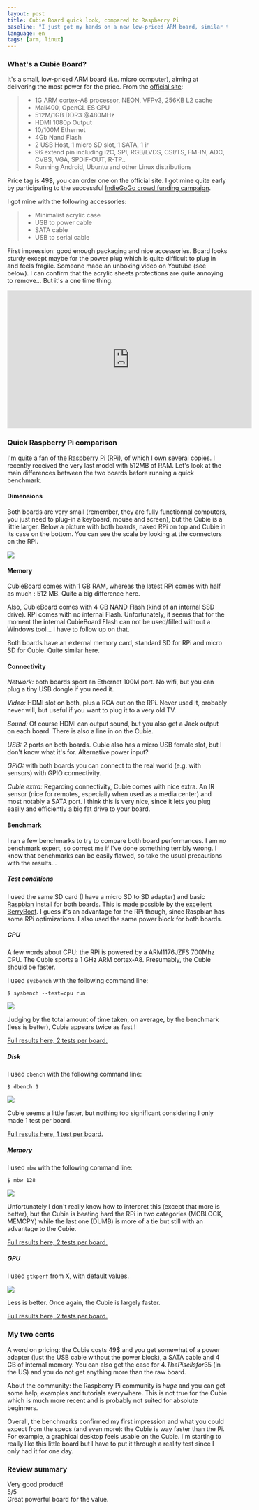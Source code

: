 ```yaml
---
layout: post
title: Cubie Board quick look, compared to Raspberry Pi
baseline: "I just got my hands on a new low-priced ARM board, similar to the über famous Rapsberry Pi : the Cubie Board. Let's see what's in the box, and how both boards compare."
language: en
tags: [arm, linux]
---
```



### What's a Cubie Board?

It's a small, low-priced ARM board (i.e. micro computer), aiming at delivering the most power for the price. From the [official site](http://cubieboard.org):

> * 1G ARM cortex-A8 processor, NEON, VFPv3, 256KB L2 cache
> * Mali400, OpenGL ES GPU
> * 512M/1GB DDR3 @480MHz
> * HDMI 1080p Output
> * 10/100M Ethernet
> * 4Gb Nand Flash
> * 2 USB Host, 1 micro SD slot, 1 SATA, 1 ir
> * 96 extend pin including I2C, SPI, RGB/LVDS, CSI/TS, FM-IN, ADC, CVBS, VGA, SPDIF-OUT, R-TP..
> * Running Android, Ubuntu and other Linux distributions

Price tag is 49$, you can order one on the official site. I got mine quite early by participating to the successful [IndieGoGo crowd funding campaign](http://www.indiegogo.com/cubieboard).

I got mine with the following accessories:

> * Minimalist acrylic case
> * USB to power cable
> * SATA cable
> * USB to serial cable

First impression: good enough packaging and nice accessories. Board looks sturdy except maybe for the power plug which is quite difficult to plug in and feels fragile. Someone made an unboxing video on Youtube (see below). I can confirm that the acrylic sheets protections are quite annoying to remove… But it's a one time thing.

<div class="center-it"><iframe width="560" height="315" src="http://www.youtube.com/embed/s2xGu6urECA" frameborder="0" allowfullscreen></iframe></div>


### Quick Raspberry Pi comparison

I'm quite a fan of the [Raspberry Pi](http://www.raspberrypi.org) (RPi), of which I own several copies. I recently received the very last model with 512MB of RAM. Let's look at the main differences between the two boards before running a quick benchmark.

#### Dimensions

Both boards are very small (remember, they are fully functionnal computers, you just need to plug-in a keyboard, mouse and screen), but the Cubie is a little larger. Below a picture with both boards, naked RPi on top and Cubie in its case on the bottom. You can see the scale by looking at the connectors on the RPi.

<div class="center-it"><img src="../img/rpi-cubie.jpg" /></div>

#### Memory

CubieBoard comes with 1 GB RAM, whereas the latest RPi comes with half as much : 512 MB. Quite a big difference here.

Also, CubieBoard comes with 4 GB NAND Flash (kind of an internal SSD drive). RPi comes with no internal Flash. Unfortunately, it seems that for the moment the internal CubieBoard Flash can not be used/filled without a Windows tool… I have to follow up on that.

Both boards have an external memory card, standard SD for RPi and micro SD for Cubie. Quite similar here.


#### Connectivity

*Network:* both boards sport an Ethernet 100M port. No wifi, but you can plug a tiny USB dongle if you need it.

*Video:* HDMI slot on both, plus a RCA out on the RPi. Never used it, probably never will, but useful if you want to plug it to a very old TV.

*Sound:* Of course HDMI can output sound, but you also get a Jack output on each board. There is also a line in on the Cubie.

*USB:* 2 ports on both boards. Cubie also has a micro USB female slot, but I don't know what it's for. Alternative power input?

*GPIO:* with both boards you can connect to the real world (e.g. with sensors) with GPIO connectivity.

*Cubie extra:* Regarding connectivity, Cubie comes with nice extra. An IR sensor (nice for remotes, especially when used as a media center) and most notably a SATA port. I think this is very nice, since it lets you plug easily and efficiently a big fat drive to your board.

#### Benchmark

I ran a few benchmarks to try to compare both board performances. I am no benchmark expert, so correct me if I've done something terribly wrong. I know that benchmarks can be easily flawed, so take the usual precautions with the results…

##### Test conditions

I used the same SD card (I have a micro SD to SD adapter) and basic [Raspbian](http://www.raspbian.org) install for both boards. This is made possible by the [excellent BerryBoot](http://www.berryterminal.com/doku.php/berryboot). I guess it's an advantage for the RPi though, since Raspbian has some RPi optimizations. I also used the same power block for both boards.

##### CPU

A few words about CPU: the RPi is powered by a ARM1176JZFS 700Mhz CPU. The Cubie sports a 1 GHz ARM cortex-A8. Presumably, the Cubie should be faster.

I used `sysbench` with the following command line:
	
	$ sysbench --test=cpu run

<img class="center-it" src="../img/bench/cpu.png" />

Judging by the total amount of time taken, on average, by the benchmark (less is better), Cubie appears twice as fast !

[Full results here, 2 tests per board.](https://gist.github.com/4501576)

##### Disk

I used `dbench` with the following command line:
	
	$ dbench 1
	
<img class="center-it" src="../img/bench/disk.png" />

Cubie seems a little faster, but nothing too significant considering I only made 1 test per board.

[Full results here, 1 test per board.](https://gist.github.com/4501569)

##### Memory

I used `mbw` with the following command line:
	
	$ mbw 128

<img class="center-it" src="../img/bench/memory.png" />

Unfortunately I don't really know how to interpret this (except that more is better), but the Cubie is beating hard the RPi in two categories (MCBLOCK, MEMCPY) while the last one (DUMB) is more of a tie but still with an advantage to the Cubie.

[Full results here, 2 tests per board.](https://gist.github.com/4501580)

##### GPU

I used `gtkperf` from X, with default values. 

<img class="center-it" src="../img/bench/gtk.png" />

Less is better. Once again, the Cubie is largely faster.

[Full results here, 2 tests per board.](https://gist.github.com/4501589)



### My two cents

A word on pricing: the Cubie costs 49$ and you get somewhat of a power adapter (just the USB cable without the power block), a SATA cable and 4 GB of internal memory. You can also get the case for 4$. The Pi sells for 35$ (in the US) and you do not get anything more than the raw board.

About the community: the Raspberry Pi community is *huge* and you can get some help, examples and tutorials everywhere. This is not true for the Cubie which is much more recent and is probably not suited for absolute beginners.

Overall, the benchmarks confirmed my first impression and what you could expect from the specs (and even more): the Cubie is way faster than the Pi. For example, a graphical desktop feels usable on the Cubie. I'm starting to really like this little board but I have to put it through a reality test since I only had it for one day.

### Review summary

<p>
  <div itemprop="review" itemscope itemtype="http://schema.org/Review">
    <span itemprop="name">Very good product!</span>
    <meta itemprop="datePublished" content="2013-01-09">
    <div itemprop="reviewRating" itemscope itemtype="http://schema.org/Rating">
      <meta itemprop="worstRating" content = "1"/>
      <span itemprop="ratingValue">5</span>/<span itemprop="bestRating">5</span>
    </div>
    <span itemprop="description">Great powerful board for the value.</span>
  </div>
</p>

